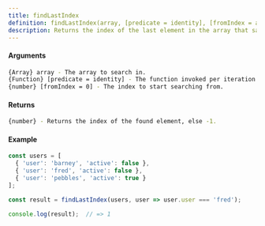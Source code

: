 ```yaml
---
title: findLastIndex
definition: findLastIndex(array, [predicate = identity], [fromIndex = array.length-1])
description: Returns the index of the last element in the array that satisfies the provided testing function.
---
```



#### Arguments


```bash
{Array} array - The array to search in.
{Function} [predicate = identity] - The function invoked per iteration.
{number} [fromIndex = 0] - The index to start searching from.
```


#### Returns


```bash
{number} - Returns the index of the found element, else -1.
```


#### Example


```ts
const users = [
  { 'user': 'barney', 'active': false },
  { 'user': 'fred', 'active': false },
  { 'user': 'pebbles', 'active': true }
];

const result = findLastIndex(users, user => user.user === 'fred');

console.log(result);  // => 1
```